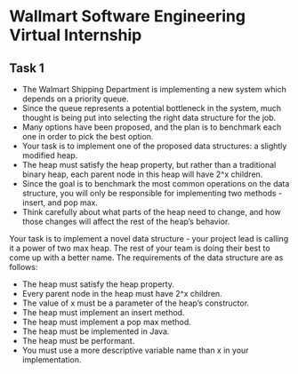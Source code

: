 # Wallmart Software Engineering Virtual Internship

## Task 1

- The Walmart Shipping Department is implementing a new system which depends on a priority queue.
- Since the queue represents a potential bottleneck in the system, much thought is being put into selecting the right data structure for the job.
- Many options have been proposed, and the plan is to benchmark each one in order to pick the best option.
- Your task is to implement one of the proposed data structures: a slightly modified heap.
- The heap must satisfy the heap property, but rather than a traditional binary heap, each parent node in this heap will have 2^x children.
- Since the goal is to benchmark the most common operations on the data structure, you will only be responsible for implementing two methods - insert,  and pop max.
- Think carefully about what parts of the heap need to change, and how those changes will affect the rest of the heap’s behavior.

Your task is to implement a novel data structure - your project lead is calling it a power of two max heap. The rest of your team is doing their best to come up with a better name. The requirements of the data structure are as follows:

- The heap must satisfy the heap property.
- Every parent node in the heap must have 2^x children.
- The value of x must be a parameter of the heap’s constructor.
- The heap must implement an insert method.
- The heap must implement a pop max method.
- The heap must be implemented in Java.
- The heap must be performant.
- You must use a more descriptive variable name than x in your implementation.

